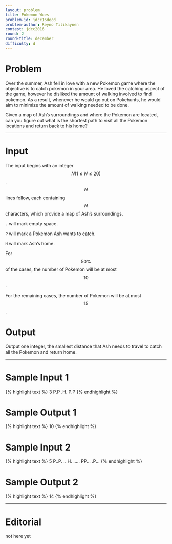 ```yaml
---
layout: problem
title: Pokemon Woes
problem-id: jdcc16decd
problem-author: Reyno Tilikaynen
contest: jdcc2016
round: 2
round-title: december
difficulty: d
---
```


# Problem
Over the summer, Ash fell in love with a new Pokemon game where the objective is to catch pokemon in your area. He loved the catching aspect of the game, however he disliked the amount of walking involved to find pokemon. As a result, whenever he would go out on Pokehunts, he would aim to minimize the amount of walking needed to be done.

Given a map of Ash’s surroundings and where the Pokemon are located, can you figure out what is the shortest path to visit all the Pokemon locations and return back to his home?

---

# Input
The input begins with an integer $$N (1 \leq N \leq 20)$$. $$N$$ lines follow, each containing $$N$$ characters, which provide a map of Ash’s surroundings.

`.` will mark empty space.

`P` will mark a Pokemon Ash wants to catch.

`H` will mark Ash’s home.

For $$50\%$$ of the cases, the number of Pokemon will be at most $$10$$.

For the remaining cases, the number of Pokemon will be at most $$15$$.

# Output
Output one integer, the smallest distance that Ash needs to travel to catch all the Pokemon and return home.

---

# Sample Input 1
{% highlight text %}
3
P.P
.H.
P.P
{% endhighlight %}

# Sample Output 1
{% highlight text %}
10
{% endhighlight %}

# Sample Input 2
{% highlight text %}
5
P..P.
...H.
.....
PP...
.P...
{% endhighlight %}

# Sample Output 2
{% highlight text %}
14
{% endhighlight %}

---

# Editorial
not here yet